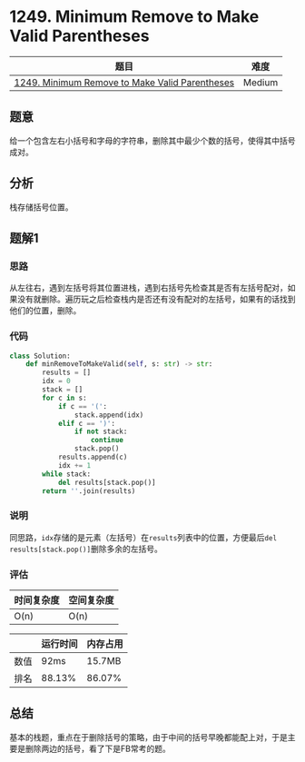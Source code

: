 # 1249. Minimum Remove to Make Valid Parentheses

| 题目 | 难度 |
| ---- | ---- |
| [1249. Minimum Remove to Make Valid Parentheses](https://leetcode.com/problems/minimum-remove-to-make-valid-parentheses/) | Medium |

## 题意

给一个包含左右小括号和字母的字符串，删除其中最少个数的括号，使得其中括号成对。

## 分析

栈存储括号位置。

## 题解1

### 思路

从左往右，遇到左括号将其位置进栈，遇到右括号先检查其是否有左括号配对，如果没有就删除。遍历玩之后检查栈内是否还有没有配对的左括号，如果有的话找到他们的位置，删除。

### 代码

```python
class Solution:
    def minRemoveToMakeValid(self, s: str) -> str:
        results = []
        idx = 0
        stack = []
        for c in s:
            if c == '(':
                stack.append(idx)
            elif c == ')':
                if not stack:
                    continue
                stack.pop()
            results.append(c)
            idx += 1
        while stack:
            del results[stack.pop()]
        return ''.join(results)
```

### 说明

同思路，`idx`存储的是元素（左括号）在`results`列表中的位置，方便最后`del results[stack.pop()]`删除多余的左括号。

### 评估

| 时间复杂度 | 空间复杂度 |
| ---- | ---- |
| O(n) | O(n) |

| | 运行时间 | 内存占用 |
| ---- | ---- | ---- |
| 数值 | 92ms | 15.7MB |
| 排名 | 88.13% | 86.07% |

## 总结

基本的栈题，重点在于删除括号的策略，由于中间的括号早晚都能配上对，于是主要是删除两边的括号，看了下是FB常考的题。
